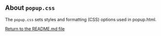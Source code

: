 ## About `popup.css`

The `popup.css` sets styles and formatting (CSS) options used in popup.html. 

[Return to the README.md file](../../README.md)
